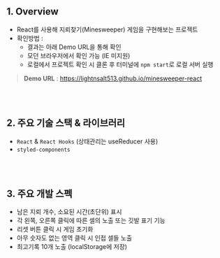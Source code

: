 <br />
<br />

## 1. Overview
* React를 사용해 지뢰찾기(Minesweeper) 게임을 구현해보는 프로젝트
* 확인방법 :
  * 결과는 아래 Demo URL을 통해 확인
  * 모던 브라우저에서 확인 가능 (IE 미지원)
  * 로컬에서 프로젝트 확인 시 클론 후 터미널에 `npm start`로 로컬 서버 실행
> **Demo URL** : https://lightnsalt513.github.io/minesweeper-react

<br />
<br />

## 2. 주요 기술 스택 & 라이브러리
  * `React` & `React Hooks` (상태관리는 useReducer 사용)
  * `styled-components`

<br />
<br />

## 3. 주요 개발 스펙
  * 남은 지뢰 개수, 소요된 시간(초단위) 표시
  * 각 왼쪽, 오른쪽 클릭에 따른 셀의 노출 또는 깃발 표기 기능
  * 리셋 버튼 클릭 시 게임 초기화
  * 아무 숫자도 없는 영역 클릭 시 인접 셀들 노출
  * 최고기록 10개 노출 (localStorage에 저장)
